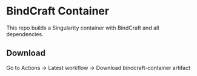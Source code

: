 # BindCraft Container

This repo builds a Singularity container with BindCraft and all dependencies.

## Download

Go to Actions → Latest workflow → Download bindcraft-container artifact
